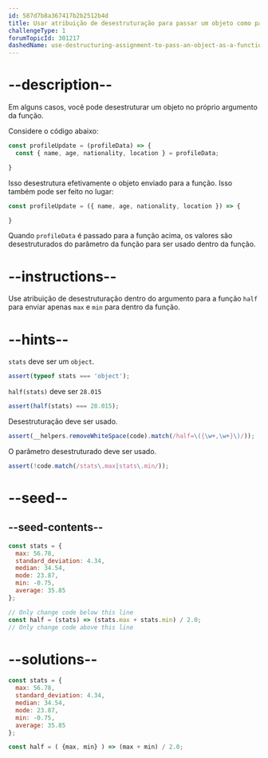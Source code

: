 ```yaml
---
id: 587d7b8a367417b2b2512b4d
title: Usar atribuição de desestruturação para passar um objeto como parâmetro de uma função
challengeType: 1
forumTopicId: 301217
dashedName: use-destructuring-assignment-to-pass-an-object-as-a-functions-parameters
---
```


# --description--

Em alguns casos, você pode desestruturar um objeto no próprio argumento da função.

Considere o código abaixo:

```js
const profileUpdate = (profileData) => {
  const { name, age, nationality, location } = profileData;

}
```

Isso desestrutura efetivamente o objeto enviado para a função. Isso também pode ser feito no lugar:

```js
const profileUpdate = ({ name, age, nationality, location }) => {

}
```

Quando `profileData` é passado para a função acima, os valores são desestruturados do parâmetro da função para ser usado dentro da função.

# --instructions--

Use atribuição de desestruturação dentro do argumento para a função `half` para enviar apenas `max` e `min` para dentro da função.

# --hints--

`stats` deve ser um `object`.

```js
assert(typeof stats === 'object');
```

`half(stats)` deve ser `28.015`

```js
assert(half(stats) === 28.015);
```

Desestruturação deve ser usado.

```js
assert(__helpers.removeWhiteSpace(code).match(/half=\({\w+,\w+}\)/));
```

O parâmetro desestruturado deve ser usado.

```js
assert(!code.match(/stats\.max|stats\.min/));
```

# --seed--

## --seed-contents--

```js
const stats = {
  max: 56.78,
  standard_deviation: 4.34,
  median: 34.54,
  mode: 23.87,
  min: -0.75,
  average: 35.85
};

// Only change code below this line
const half = (stats) => (stats.max + stats.min) / 2.0; 
// Only change code above this line
```

# --solutions--

```js
const stats = {
  max: 56.78,
  standard_deviation: 4.34,
  median: 34.54,
  mode: 23.87,
  min: -0.75,
  average: 35.85
};

const half = ( {max, min} ) => (max + min) / 2.0;
```

